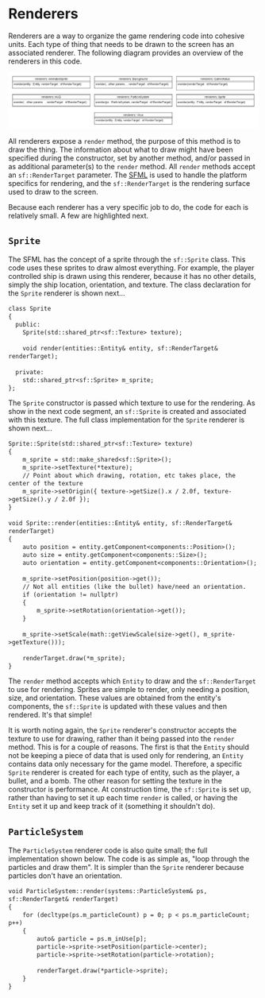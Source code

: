 # Renderers

Renderers are a way to organize the game rendering code into cohesive units.  Each type of thing that needs to be drawn to the screen has an associated renderer.  The following diagram provides an overview of the renderers in this code.

![Renderers Diagram](https://github.com/ProfPorkins/Coronavirus-NanoForce/blob/trunk/docs/images/Renderers.png)

All renderers expose a `render` method, the purpose of this method is to draw the thing.  The information about what to draw might have been specified during the constructor, set by another method, and/or passed in as additional parameter(s) to the `render` method.  All `render` methods accept an `sf::RenderTarget` parameter.  The [SFML](https://www.sfml-dev.org/) is used to handle the platform specifics for rendering, and the `sf::RenderTarget` is the rendering surface used to draw to the screen.

Because each renderer has a very specific job to do, the code for each is relatively small.  A few are highlighted next.

## `Sprite`

The SFML has the concept of a sprite through the `sf::Sprite` class.  This code uses these sprites to draw almost everything. For example, the player controlled ship is drawn using this renderer, because it has no other details, simply the ship location, orientation, and texture.  The class declaration for the `Sprite` renderer is shown next...

    class Sprite
    {
      public:
        Sprite(std::shared_ptr<sf::Texture> texture);

        void render(entities::Entity& entity, sf::RenderTarget& renderTarget);

      private:
        std::shared_ptr<sf::Sprite> m_sprite;
    };

The `Sprite` constructor is passed which texture to use for the rendering.  As show in the next code segment, an `sf::Sprite` is created and associated with this texture.  The full class implementation for the `Sprite` renderer is shown next...

    Sprite::Sprite(std::shared_ptr<sf::Texture> texture)
    {
        m_sprite = std::make_shared<sf::Sprite>();
        m_sprite->setTexture(*texture);
        // Point about which drawing, rotation, etc takes place, the center of the texture
        m_sprite->setOrigin({ texture->getSize().x / 2.0f, texture->getSize().y / 2.0f });
    }

    void Sprite::render(entities::Entity& entity, sf::RenderTarget& renderTarget)
    {
        auto position = entity.getComponent<components::Position>();
        auto size = entity.getComponent<components::Size>();
        auto orientation = entity.getComponent<components::Orientation>();

        m_sprite->setPosition(position->get());
        // Not all entities (like the bullet) have/need an orientation.
        if (orientation != nullptr)
        {
            m_sprite->setRotation(orientation->get());
        }

        m_sprite->setScale(math::getViewScale(size->get(), m_sprite->getTexture()));

        renderTarget.draw(*m_sprite);
    }

The `render` method accepts which `Entity` to draw and the `sf::RenderTarget` to use for rendering.  Sprites are simple to render, only needing a position, size, and orientation.  These values are obtained from the entity's components, the `sf::Sprite` is updated with these values and then rendered.  It's that simple!

It is worth noting again, the `Sprite` renderer's constructor accepts the texture to use for drawing, rather than it being passed into the `render` method.  This is for a couple of reasons.  The first is that the `Entity` should not be keeping a piece of data that is used only for rendering, an `Entity` contains data only necessary for the game model.  Therefore, a specific `Sprite` renderer is created for each type of entity, such as the player, a bullet, and a bomb.  The other reason for setting the texture in the constructor is performance.  At construction time, the `sf::Sprite` is set up, rather than having to set it up each time `render` is called, or having the `Entity` set it up and keep track of it (something it shouldn't do).

## `ParticleSystem`

The `ParticleSystem` renderer code is also quite small; the full implementation shown below.  The code is as simple as, "loop through the particles and draw them".  It is simpler than the `Sprite` renderer because particles don't have an orientation.

    void ParticleSystem::render(systems::ParticleSystem& ps, sf::RenderTarget& renderTarget)
    {
        for (decltype(ps.m_particleCount) p = 0; p < ps.m_particleCount; p++)
        {
            auto& particle = ps.m_inUse[p];
            particle->sprite->setPosition(particle->center);
            particle->sprite->setRotation(particle->rotation);

            renderTarget.draw(*particle->sprite);
        }
    }

